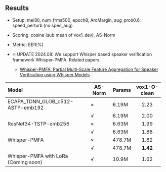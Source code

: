 ## Results

* Setup: mel80, num_frms500, epoch8, ArcMargin, aug_prob0.6, speed_perturb (no spec_aug)

* Scoring: cosine (sub mean of vox1_dev), AS-Norm

* Metric: EER(%)

* 🔥 UPDATE 2024.08: We support Whisper based speaker verification framework Whisper-PMFA. Related papers:

    * [Whisper-PMFA: Partial Multi-Scale Feature Aggregation for Speaker Verification using Whisper Models ](https://arxiv.org/pdf/2408.15585)

    

| Model                                | AS-Norm | Params | vox1-O-clean |
| :----------------------------------- | ------- | ------ | :----------: |
| ECAPA_TDNN_GLOB_c512-ASTP-emb192     | ×       | 6.19M  |     2.23     |
|                                      | √       | 6.19M  |     2.00     |
| ResNet34-TSTP-emb256                 | ×       | 6.63M  |     1.99     |
|                                      | √       | 6.63M  |     1.88     |
| Whisper-PMFA                         | ×       | 478.7M |     1.62     |
|                                      | √       | 478.7M |   **1.42**   |
| Whisper-PMFA with LoRa (Coming soon) | √       | 10.9M  |     1.62     |

